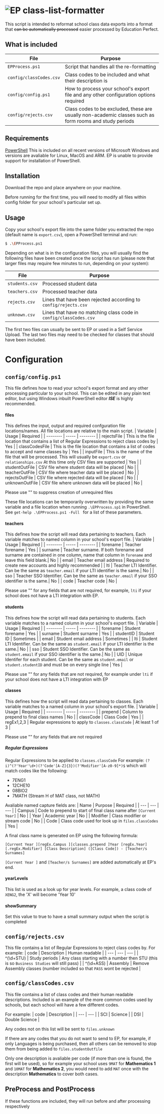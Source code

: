# ![EP](https://www.educationperfect.com/logo_16_16.png) class-list-formatter

This script is intended to reformat school class data exports into a format that ~~can be automatically processed~~ easier processed by Education Perfect.

## What is included
| File | Purpose |
| ---- | ------- |
| ```EPProcess.ps1``` | Script that handles all the re-formatting |
| ```config/classCodes.csv``` | Class codes to be included and what their description is |
| ```config/config.ps1``` | How to process your school's export file and any other configuration options required |
| ```config/rejects.csv``` | Class codes to be excluded, these are usually non-academic classes such as form rooms and study periods |

## Requirements
[PowerShell](https://docs.microsoft.com/en-us/powershell/)
This is included on all recent versions of Microsoft Windows and versions are avaliable for Linux, MacOS and ARM. EP is unable to provide support for installation of PowerShell.

## Installation
Download the repo and place anywhere on your machine.

Before running for the first time, you will need to modify all files within config folder for your school's particular set up.

## Usage
Copy your school's export file into the same folder you extracted the repo (default name is ```export.csv```), open a PowerShell terminal and run:
```sh
$ .\EPProcess.ps1
```

Depending on what is in the configuration files, you will usually find the following files have been created once the script has run (please note that larger files may require few minutes to run, depending on your system):

| File | Purpose |
| ---- | ------- |
| ```students.csv``` | Processed student data |
| ```teachers.csv``` | Processed teacher data |
| ```rejects.csv``` | Lines that have been rejected according to ```config/rejects.csv``` |
| ```unknown.csv``` | Lines that have no matching class code in ```config/classCodes.csv``` |

The first two files can usually be sent to EP or used in a Self Service Upload.
The last two files may need to be checked for classes that should have been included.

# Configuration
## ```config/config.ps1```
This file defines how to read your school's export format and any other processing particular to your school.
This can be edited in any plain text editor, but using Windows inbuilt PowerShell editor ***ISE*** is highly recommended.

#### files
This defines the input, output and required confguration file locations/names.
All file locations are relative to the main script.
| Variable | Usage | Required |
| -------- | ----- | -------- |
| rejectsFile | This is the file location that contains a list of Regular Expressions to reject class codes by | Yes |
| classCodesFile | This is the file location that contains a list of codes to accept and name classes by | Yes |
| inputFile | This is the name of the file that will be processed. This will usually be ```export.csv``` or ```relationships.csv``` At this time only CSV files are supported | Yes |
| studentOutFile | CSV file where student data will be placed | No |
| teacherOutFile | CSV file where teacher data will be placed | No |
| rejectsOutFile | CSV file where rejected data will be placed | No |
| unknownOutFile | CSV file where unknown data will be placed | No |

Please use "" to suppress creation of unrequired files

These file locations can be temporarily overwritten by providing the same variable and a file location when running ```.\EPProcess.sp1``` in PowerShell.
See ```get-help .\EPProcess.ps1 -Full ```
for a list of these parameters.

#### teachers
This defines how the script will read data pertaining to teachers.
Each variable matches to named column in your school's export file.
| Variable | Usage | Required |
| -------- | ----- | -------- |
| forename | Teacher forename | Yes |
| surname | Teacher surname. If both forename and surname are contained in one column, name that column in ```forename``` and leave this field blank.| No | 
| email | Teacher email address | Required to create new accounts and highly recommended |
| lti | Teacher LTI Identifier. Can be the same as ```teacher.email``` if your LTI identifier is the same.| No |
| sso | Teacher SSO Identifier. Can be the same as ```teacher.email``` if your SSO identifier is the same.| No |
| code | Teacher code | No |

Please use "" for any fields that are not required, for example, ```lti``` if your school does not have a LTI integration with EP.

#### students
This defines how the script will read data pertaining to students.
Each variable matches to a named column in your school's export file.
| Variable | Usage | Required |
| -------- | ----- | -------- |
| forename | Student forename | Yes |
| surname | Student surname | Yes | 
| studentID | Student ID | Sometimes |
| email | Student email address | Sometimes |
| lti | Student LTI Identifier. Can be the same as ```student.email``` if your LTI identifier is the same.| No |
| sso | Student SSO Identifier. Can be the same as ```student.email``` if your SSO identifier is the same.| No |
| UID | Unique Identifer for each student. Can be the same as ```student.email``` or ```student.studentID``` and must be on every single line | Yes |

Please use "" for any fields that are not required, for example under ```lti``` if your school does not have a LTI integration with EP

#### classes
This defines how the script will read data pertaining to classes.
Each variable matches to a named column in your school's export file.
| Variable | Usage | Required |
| -------- | ----- | -------- |
| prepend | Column to prepend to final class names | No |
| classCode | Class Code | Yes |
| regEx1,2,3 | Regular expressions to apply to ```classes.classCode``` | At least 1 of 3 |

Please use "" for any fields that are not required

##### Regular Expressions
Regular Expressions to be applied to ```classes.classCode```
For example: ```(?i)^(?'Year'\d+)(?'Code'[A-Z]{3})(?'Modifier'[A-z0-9]*)$``` which will match codes like the following:
* 7ENG1
* 12CHE10
* 08BIO2
* 7MATH (Stream H of MAT class, not MATH)

Avaliable named capture fields are:
| Name | Purpose | Required |
| --- | --- | --- |
| Campus | Code to prepend to start of final class name after ```[Current Year]``` | No |
| Year | Academic year | No |
| Modifier | Class modifier or stream code | No |
| Code | Class code used for look up in ```files.classCodes``` | Yes |

A final class name is generated on EP using the following formula:
```
[Current Year ][regEx.Campus ][classes.prepend ]Year [regEx.Year][.regEx.Modifier] [Class Description] ([Class Code]) - [Teacher/s Surnames]
```
```[Current Year ]``` and ```[Teacher/s Surnames]``` are added automatically at EP's end.

#### yearLevels
This list is used as a look up for year levels.
For example, a class code of ```XENG2```, the 'X' will become 'Year 10'

#### showSummary
Set this value to true to have a small summary output when the script is completed

## ```config/rejects.csv```
This file contains a list of Regular Expressions to reject class codes by.
For example:
| code | Description | Human readable |
| --- | --- | --- |
| ^(\d+STU) | Study periods | Any class starting with a number then STU (this is so ```Business Studies``` will still pass) |
| ^(\d+ASS) | Assembly | Remove Assembly classes (number included so that ```PASS``` wont be rejected |

## ```config/classCodes.csv```
This file contains a list of class codes and their human readable descriptions. Included is an example of the more common codes used by schools, but each school will have a few different codes.

For example:
| code | Description |
| --- | --- |
| SCI | Science |
| DSI | Double Science |

Any codes not on this list will be sent to ```files.unknown```

If there are any codes that you do not want to send to EP, for example, if only Languages is being purchased, then all others can be removed to stop them from being added to ```files.studentOutfile```

Only one description is avaliable per code (if more than one is found, the first will be used), so for example your school uses ```9MAT``` for **Mathematics 1** and ```10MAT``` for **Mathematics 2**, you would need to add ```MAT``` once with the description **Mathematics** to cover both cases.

## PreProcess and PostProcess
If these functions are included, they will run before and after processing respectively
